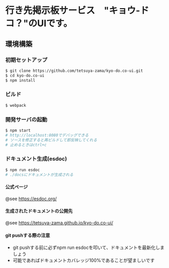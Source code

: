 # 行き先掲示板サービス　"キョウ-ドコ？"のUIです。
## 環境構築
### 初期セットアップ
```bash
$ git clone https://github.com/tetsuya-zama/kyo-do.co-ui.git
$ cd kyo-do.co-ui
$ npm install
```
### ビルド
```bash
$ webpack
```
### 開発サーバの起動
```bash
$ npm start
# http://localhost:8080でデバッグできる
# ソースを修正すると再ビルドして即反映してくれる
# 止めるときはctrl+c
```
### ドキュメント生成(esdoc)
```bash
$ npm run esdoc
# ./docsにドキュメントが生成される
```
#### 公式ページ
@see https://esdoc.org/
#### 生成されたドキュメントの公開先
@see https://tetsuya-zama.github.io/kyo-do.co-ui/
#### git pushする際の注意
* git pushする前に必ずnpm run esdocを叩いて、ドキュメントを最新化しましょう
* 可能であればドキュメントカバレッジ100%であることが望ましいです
